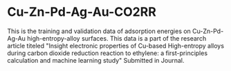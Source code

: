 # Cu-Zn-Pd-Ag-Au-CO2RR
This is the training and validation data of adsorption energies on Cu-Zn-Pd-Ag-Au high-entropy-alloy surfaces.
This data is a part of the research article titeled "Insight electronic properties of Cu-based High-entropy alloys during carbon dioxide reduction reaction to ethylene: a first-principles calculation and machine learning study" Submitted in Journal.
